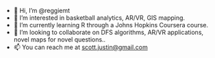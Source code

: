- 👋 Hi, I’m @reggiemt
- 👀 I’m interested in basketball analytics, AR/VR, GIS mapping.
- 🌱 I’m currently learning R through a Johns Hopkins Coursera course.
- 💞️ I’m looking to collaborate on DFS algorithms, AR/VR applications, novel maps for novel questions..
- 📫 You can reach me at scott.justin@gmail.com
